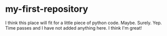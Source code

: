 # my-first-repository
I think this place will fit for a little piece of python code. Maybe. Surely. Yep. Time passes and I have not added anything here. I think I'm great!
